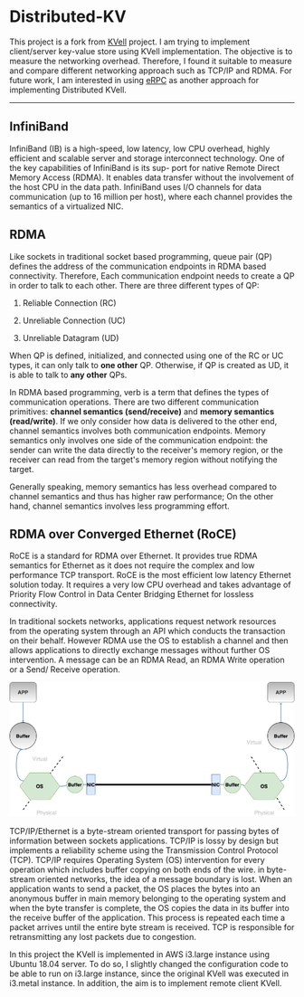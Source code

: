# Distributed-KV

This project is a fork from [KVell](https://dl.acm.org/doi/abs/10.1145/3341301.3359628) project. I am trying to implement client/server key-value store using KVell implementation. The objective is to measure the networking overhead. Therefore, I found it suitable to measure and compare different networking approach such as TCP/IP and RDMA. For future work, I am interested in using [eRPC](https://www.usenix.org/conference/nsdi19/presentation/kalia) as another approach for implementing Distributed KVell.

---
## InfiniBand

InfiniBand (IB) is a high-speed, low latency, low CPU overhead, highly efficient and scalable server and storage interconnect technology. One of the key capabilities of InfiniBand is its sup- port for native Remote Direct Memory Access (RDMA). It enables data transfer without the involvement of the host CPU in the data path. InfiniBand uses I/O channels for data communication (up to 16 million per host), where each channel provides the semantics of a virtualized NIC.

## RDMA

Like sockets in traditional socket based programming, queue pair (QP) defines the address of the communication endpoints in RDMA based connectivity. Therefore, Each communication endpoint needs to create a QP in order to talk to each other. There are three different types of QP:

1. Reliable Connection (RC)

2. Unreliable Connection (UC)

3. Unreliable Datagram (UD)

When QP is defined, initialized, and connected using one of the RC or UC types, it can only talk to **one other** QP. Otherwise, if QP is created as UD, it is able to talk to **any other** QPs.   


In RDMA based programming, verb is a term that defines the types of communication operations. There are two different communication primitives: **channel semantics (send/receive)** and **memory semantics (read/write)**. If we only consider how data is delivered to the other end, channel semantics involves both communication endpoints. Memory semantics only involves one side of the communication endpoint: the sender can write the data directly to the receiver's memory region, or the receiver can read from the target's memory region without notifying the target.

Generally speaking, memory semantics has less overhead compared to channel semantics and thus has higher raw performance; On the other hand, channel semantics involves less programming effort.

## RDMA over Converged Ethernet (RoCE)

RoCE is a standard for RDMA over Ethernet. It provides true RDMA semantics for Ethernet as it does not require the complex and low performance TCP transport. RoCE is the most efficient low latency Ethernet solution today. It requires a very low CPU overhead and takes advantage of Priority Flow Control in Data Center Bridging Ethernet for lossless connectivity.

In traditional sockets networks, applications request network resources from the operating system through an API which conducts the transaction on their behalf. However RDMA use the OS to establish a channel and then allows applications to directly exchange messages without further OS intervention. A message can be an RDMA Read, an RDMA Write operation or a Send/ Receive operation.

![picture](data/TCP:IP.png)

TCP/IP/Ethernet is a byte-stream oriented transport for passing bytes of information between sockets applications. TCP/IP is lossy by design but implements a reliability scheme using the Transmission Control Protocol (TCP). TCP/IP requires Operating System (OS) intervention for every operation which includes buffer copying on both ends of the wire. in byte-stream oriented networks, the idea of a message boundary is lost. When an application wants to send a packet, the OS places the bytes into an anonymous buffer in main memory belonging to the operating system and when the byte transfer is complete, the OS copies the data in its buffer into the receive buffer of the application. This process is repeated each time a packet arrives until the entire byte stream is received. TCP is responsible for retransmitting any lost packets due to congestion.


In this project the KVell is implemented in AWS i3.large instance using Ubuntu 18.04 server. To do so, I slightly changed the configuration code to be able to run on i3.large instance, since the original KVell was executed in i3.metal instance. In addition, the aim is to implement remote client KVell. 
